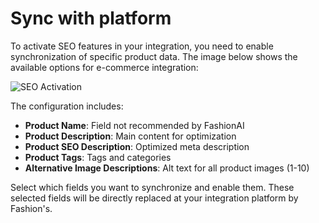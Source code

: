 # Sync with platform

To activate SEO features in your integration, you need to enable synchronization of specific product data. The image below shows the available options for e-commerce integration:

![SEO Activation](/img/seo-activation.png)

The configuration includes:
- **Product Name**: Field not recommended by FashionAI
- **Product Description**: Main content for optimization
- **Product SEO Description**: Optimized meta description
- **Product Tags**: Tags and categories
- **Alternative Image Descriptions**: Alt text for all product images (1-10)

Select which fields you want to synchronize and enable them. These selected fields will be directly replaced at your integration platform by Fashion's.
